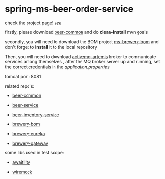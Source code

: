 # spring-ms-beer-order-service

check the project page! [*see*](https://github.com/users/karp1k/projects/1)

firstly, please download [beer-common](https://github.com/karp1k/spring-ms-beer-common) and do **clean-install** mvn goals

secondly, you will need to download the BOM project [ms-brewery-bom](https://github.com/karp1k/spring-ms-brewery-bom) 
and don't forget to **install** it to the local repository

Then, you will need to download [activemq-artemis](https://github.com/vromero/activemq-artemis-docker) broker to communicate services among themselves , after the MQ broker server up and running, set the correct credentials in the <i>application.properties</i>

tomcat port: 8081

related repo's:

- [beer-common](https://github.com/karp1k/spring-ms-beer-common)

- [beer-service](https://github.com/karp1k/spring-ms-beer-service)

- [beer-inventory-service](https://github.com/karp1k/spring-ms-beer-inventory-service)

- [brewery-bom](https://github.com/karp1k/spring-ms-brewery-bom)

- [brewery-eureka](https://github.com/karp1k/spring-ms-brewery-eureka)

- [brewery-gateway](https://github.com/karp1k/spring-ms-brewery-gateway)


some libs used in test scope:

- [awaitility](https://github.com/awaitility/awaitility)

- [wiremock](https://github.com/tomakehurst/wiremock)